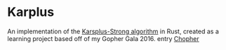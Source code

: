# Karplus

An implementation of the [Karsplus-Strong algorithm](https://en.wikipedia.org/wiki/Karplus%E2%80%93Strong_string_synthesis) in Rust, created as a learning project based off of my Gopher Gala 2016. entry [Chopher](https://github.com/Aorioli/chopher)
